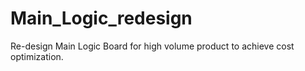 # Main_Logic_redesign
Re-design Main Logic Board for high volume product to achieve cost optimization.
